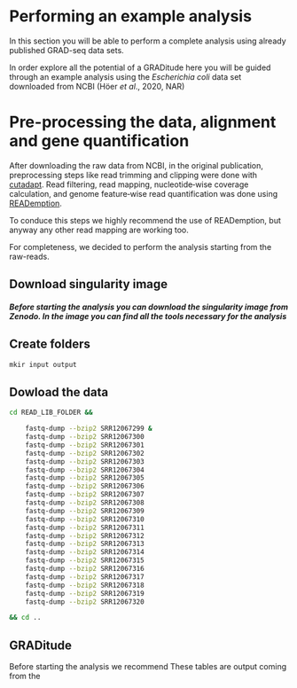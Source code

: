 # Performing an example analysis

In this section you will be able to perform a complete analysis using already 
published GRAD-seq data sets.

In order explore all the potential of a GRADitude here you will be guided through an example analysis 
using the *Escherichia coli* data set downloaded from NCBI  (Höer *et* *al*., 2020, NAR)


# Pre-processing the data, alignment and gene quantification

After downloading the raw data from NCBI, in the original publication, preprocessing steps like read trimming 
and clipping were done with [cutadapt]( https://doi.org/10.14806/ej.17.1.200). 
Read filtering, read mapping, nucleotide‐wise coverage calculation, and genome feature‐wise read
quantification was done using [READemption](https://doi.org/10.1093/bioinformatics/btu533).

To conduce this steps we highly recommend the use of READemption, but anyway any other read mapping are
working too. 

For completeness, we decided to perform the analysis starting from the raw-reads.

## Download singularity image

##### Before starting the analysis you can download the singularity image from Zenodo. In the image you can find all the tools necessary for the analysis

## Create folders

```bash
mkir input output
```

## Dowload the data

```bash
cd READ_LIB_FOLDER &&

    fastq-dump --bzip2 SRR12067299 &
    fastq-dump --bzip2 SRR12067300
    fastq-dump --bzip2 SRR12067301
    fastq-dump --bzip2 SRR12067302
    fastq-dump --bzip2 SRR12067303
    fastq-dump --bzip2 SRR12067304
    fastq-dump --bzip2 SRR12067305
    fastq-dump --bzip2 SRR12067306
    fastq-dump --bzip2 SRR12067307
    fastq-dump --bzip2 SRR12067308
    fastq-dump --bzip2 SRR12067309
    fastq-dump --bzip2 SRR12067310
    fastq-dump --bzip2 SRR12067311
    fastq-dump --bzip2 SRR12067312
    fastq-dump --bzip2 SRR12067313
    fastq-dump --bzip2 SRR12067314
    fastq-dump --bzip2 SRR12067315
    fastq-dump --bzip2 SRR12067316
    fastq-dump --bzip2 SRR12067317
    fastq-dump --bzip2 SRR12067318
    fastq-dump --bzip2 SRR12067319
    fastq-dump --bzip2 SRR12067320

&& cd ..

```



## GRADitude 
Before starting the analysis we recommend These tables are output coming from the 
